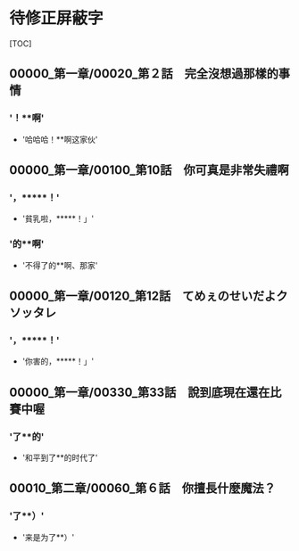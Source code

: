 # 待修正屏蔽字

[TOC]

## 00000_第一章/00020_第２話　完全沒想過那樣的事情

### '！**啊'

- '哈哈哈！**啊这家伙'


## 00000_第一章/00100_第10話　你可真是非常失禮啊

### '，*****！'

- '貧乳啦，*****！」'

### '的**啊'

- '不得了的**啊、那家'


## 00000_第一章/00120_第12話　てめぇのせいだよクソッタレ

### '，*****！'

- '你害的，*****！」'


## 00000_第一章/00330_第33話　說到底現在還在比賽中喔

### '了**的'

- '和平到了**的时代了'


## 00010_第二章/00060_第６話　你擅長什麼魔法？

### '了**）'

- '来是为了**）'
